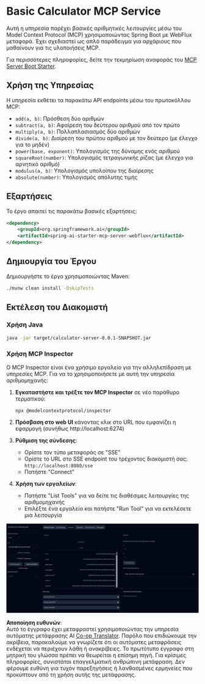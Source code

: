 <!--
CO_OP_TRANSLATOR_METADATA:
{
  "original_hash": "ed9cab32cc67c12d8969b407aa47100a",
  "translation_date": "2025-06-11T09:32:51+00:00",
  "source_file": "03-GettingStarted/01-first-server/solution/java/README.md",
  "language_code": "el"
}
-->
# Basic Calculator MCP Service

Αυτή η υπηρεσία παρέχει βασικές αριθμητικές λειτουργίες μέσω του Model Context Protocol (MCP) χρησιμοποιώντας Spring Boot με WebFlux μεταφορά. Έχει σχεδιαστεί ως απλό παράδειγμα για αρχάριους που μαθαίνουν για τις υλοποιήσεις MCP.

Για περισσότερες πληροφορίες, δείτε την τεκμηρίωση αναφοράς του [MCP Server Boot Starter](https://docs.spring.io/spring-ai/reference/api/mcp/mcp-server-boot-starter-docs.html).


## Χρήση της Υπηρεσίας

Η υπηρεσία εκθέτει τα παρακάτω API endpoints μέσω του πρωτοκόλλου MCP:

- `add(a, b)`: Πρόσθεση δύο αριθμών
- `subtract(a, b)`: Αφαίρεση του δεύτερου αριθμού από τον πρώτο
- `multiply(a, b)`: Πολλαπλασιασμός δύο αριθμών
- `divide(a, b)`: Διαίρεση του πρώτου αριθμού με τον δεύτερο (με έλεγχο για το μηδέν)
- `power(base, exponent)`: Υπολογισμός της δύναμης ενός αριθμού
- `squareRoot(number)`: Υπολογισμός τετραγωνικής ρίζας (με έλεγχο για αρνητικό αριθμό)
- `modulus(a, b)`: Υπολογισμός υπολοίπου της διαίρεσης
- `absolute(number)`: Υπολογισμός απόλυτης τιμής

## Εξαρτήσεις

Το έργο απαιτεί τις παρακάτω βασικές εξαρτήσεις:

```xml
<dependency>
    <groupId>org.springframework.ai</groupId>
    <artifactId>spring-ai-starter-mcp-server-webflux</artifactId>
</dependency>
```

## Δημιουργία του Έργου

Δημιουργήστε το έργο χρησιμοποιώντας Maven:
```bash
./mvnw clean install -DskipTests
```

## Εκτέλεση του Διακομιστή

### Χρήση Java

```bash
java -jar target/calculator-server-0.0.1-SNAPSHOT.jar
```

### Χρήση MCP Inspector

Ο MCP Inspector είναι ένα χρήσιμο εργαλείο για την αλληλεπίδραση με υπηρεσίες MCP. Για να το χρησιμοποιήσετε με αυτή την υπηρεσία αριθμομηχανής:

1. **Εγκαταστήστε και τρέξτε τον MCP Inspector** σε νέο παράθυρο τερματικού:  
   ```bash
   npx @modelcontextprotocol/inspector
   ```

2. **Πρόσβαση στο web UI** κάνοντας κλικ στο URL που εμφανίζει η εφαρμογή (συνήθως http://localhost:6274)

3. **Ρύθμιση της σύνδεσης**:  
   - Ορίστε τον τύπο μεταφοράς σε "SSE"  
   - Ορίστε το URL στο SSE endpoint του τρέχοντος διακομιστή σας: `http://localhost:8080/sse`  
   - Πατήστε "Connect"

4. **Χρήση των εργαλείων**:  
   - Πατήστε "List Tools" για να δείτε τις διαθέσιμες λειτουργίες της αριθμομηχανής  
   - Επιλέξτε ένα εργαλείο και πατήστε "Run Tool" για να εκτελέσετε μια λειτουργία

![MCP Inspector Screenshot](../../../../../../translated_images/tool.40e180a7b0d0fe2067cf96435532b01f63f7f8619d6b0132355a04b426b669ac.el.png)

**Αποποίηση ευθυνών**:  
Αυτό το έγγραφο έχει μεταφραστεί χρησιμοποιώντας την υπηρεσία αυτόματης μετάφρασης AI [Co-op Translator](https://github.com/Azure/co-op-translator). Παρόλο που επιδιώκουμε την ακρίβεια, παρακαλούμε να γνωρίζετε ότι οι αυτόματες μεταφράσεις ενδέχεται να περιέχουν λάθη ή ανακρίβειες. Το πρωτότυπο έγγραφο στη μητρική του γλώσσα πρέπει να θεωρείται η επίσημη πηγή. Για κρίσιμες πληροφορίες, συνιστάται επαγγελματική ανθρώπινη μετάφραση. Δεν φέρουμε ευθύνη για τυχόν παρεξηγήσεις ή λανθασμένες ερμηνείες που προκύπτουν από τη χρήση αυτής της μετάφρασης.